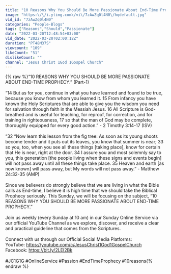 ```yaml
---
title: "10 Reasons Why You Should Be More Passionate About End-Time Prophecy Part 1 (March 20. 2022)"
image: "https:\/\/i.ytimg.com\/vi\/7zAwZq0l4N0\/hqdefault.jpg"
vid_id: "7zAwZq0l4N0"
categories: "People-Blogs"
tags: ["Reasons","Should","Passionate"]
date: "2022-03-20T12:48:54+03:00"
vid_date: "2022-03-20T02:00:12Z"
duration: "PT48M37S"
viewcount: "109"
likeCount: "51"
dislikeCount: ""
channel: "Jesus Christ 1God 1Gospel Church"
---
```

{% raw %}“10 REASONS WHY YOU SHOULD BE MORE PASSIONATE ABOUT END-TIME PROPHECY.” (Part-1)<br /><br />“14 But as for you, continue in what you have learned and found to be true, because you know from whom you learned it. 15 From infancy you have known the Holy Scriptures that are able to give you the wisdom you need for salvation through faith in the Messiah Jesus. 16 All Scripture is God-breathed and is useful for teaching, for reproof, for correction, and for training in righteousness, 17 so that the man of God may be complete, thoroughly equipped for every good action.” - 2 Timothy 3:14-17 (ISV)<br /><br />“32 “Now learn this lesson from the fig tree: As soon as its young shoots become tender and it puts out its leaves, you know that summer is near; 33 so you, too, when you see all these things [taking place], know for certain that He is near, right at the door. 34 I assure you and most solemnly say to you, this generation [the people living when these signs and events begin] will not pass away until all these things take place. 35 Heaven and earth [as now known] will pass away, but My words will not pass away.” - Matthew 24:32-35 (AMP)<br /><br />Since we believers do strongly believe that we are living in what the Bible calls as End-time, I believe it is high time that we should take the Biblical Prophecy seriously. This Sunday, we will be focusing on the  subject, “10 REASONS WHY YOU SHOULD BE MORE PASSIONATE ABOUT END-TIME PROPHECY.” <br /><br />Join us weekly (every Sunday at 10 am) in our Sunday Online Service via our official YouTube Channel as we explore, discover, and receive a clear and practical guideline that comes from the Scriptures.<br /><br />Connect with us through our Official Social Media Platforms:<br />YouTube: <a rel="nofollow" target="blank" href="https://youtube.com/c/JesusChrist1God1GospelChurch">https://youtube.com/c/JesusChrist1God1GospelChurch</a><br />Facebook: <a rel="nofollow" target="blank" href="https://bit.ly/2LEI2Bk">https://bit.ly/2LEI2Bk</a><br /><br />#JC1G1G #OnlineService #Passion #EndTimeProphecy #10reasons{% endraw %}

